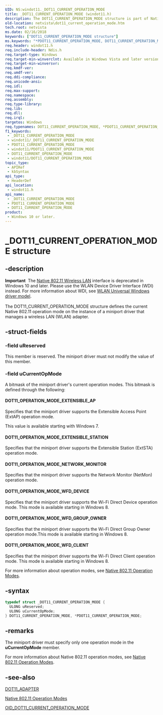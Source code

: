```yaml
---
UID: NS:windot11._DOT11_CURRENT_OPERATION_MODE
title: _DOT11_CURRENT_OPERATION_MODE (windot11.h)
description: The DOT11_CURRENT_OPERATION_MODE structure is part of Native 802.11 Wireless LAN interface, which is deprecated for Windows 10 and later.
old-location: netvista\dot11_current_operation_mode.htm
tech.root: netvista
ms.date: 02/16/2018
keywords: ["DOT11_CURRENT_OPERATION_MODE structure"]
ms.keywords: "*PDOT11_CURRENT_OPERATION_MODE, DOT11_CURRENT_OPERATION_MODE, DOT11_CURRENT_OPERATION_MODE structure [Network Drivers Starting with Windows Vista], Native_802.11_data_types_d2f0f1a7-3e89-4ac1-acbd-a032909837a2.xml, PDOT11_CURRENT_OPERATION_MODE, PDOT11_CURRENT_OPERATION_MODE structure pointer [Network Drivers Starting with Windows Vista], _DOT11_CURRENT_OPERATION_MODE, netvista.dot11_current_operation_mode, windot11/DOT11_CURRENT_OPERATION_MODE, windot11/PDOT11_CURRENT_OPERATION_MODE"
req.header: windot11.h
req.include-header: Ndis.h
req.target-type: Windows
req.target-min-winverclnt: Available in Windows Vista and later versions of the Windows operating   systems.
req.target-min-winversvr: 
req.kmdf-ver: 
req.umdf-ver: 
req.ddi-compliance: 
req.unicode-ansi: 
req.idl: 
req.max-support: 
req.namespace: 
req.assembly: 
req.type-library: 
req.lib: 
req.dll: 
req.irql: 
targetos: Windows
req.typenames: DOT11_CURRENT_OPERATION_MODE, *PDOT11_CURRENT_OPERATION_MODE
f1_keywords:
 - _DOT11_CURRENT_OPERATION_MODE
 - windot11/_DOT11_CURRENT_OPERATION_MODE
 - PDOT11_CURRENT_OPERATION_MODE
 - windot11/PDOT11_CURRENT_OPERATION_MODE
 - DOT11_CURRENT_OPERATION_MODE
 - windot11/DOT11_CURRENT_OPERATION_MODE
topic_type:
 - APIRef
 - kbSyntax
api_type:
 - HeaderDef
api_location:
 - windot11.h
api_name:
 - _DOT11_CURRENT_OPERATION_MODE
 - PDOT11_CURRENT_OPERATION_MODE
 - DOT11_CURRENT_OPERATION_MODE
product:
 - Windows 10 or later.
---
```


# _DOT11_CURRENT_OPERATION_MODE structure


## -description

<div class="alert"><b>Important</b>  The <a href="/previous-versions/windows/hardware/wireless/ff560689(v=vs.85)">Native 802.11 Wireless LAN</a> interface is deprecated in Windows 10 and later. Please use the WLAN Device Driver Interface (WDI) instead. For more information about WDI, see <a href="/windows-hardware/drivers/network/wifi-universal-driver-model">WLAN Universal Windows driver model</a>.</div><div> </div>The DOT11_CURRENT_OPERATION_MODE structure defines the current Native 802.11 operation mode on the
  instance of a miniport driver that manages a wireless LAN (WLAN) adapter.

## -struct-fields

### -field uReserved

This member is reserved. The miniport driver must not modify the value of this member.

### -field uCurrentOpMode

A bitmask of the miniport driver's current operation modes. This bitmask is defined through the
      following:





#### DOT11_OPERATION_MODE_EXTENSIBLE_AP

Specifies that the miniport driver supports the Extensible Access Point (ExtAP) operation
         mode.

This value is available starting with Windows 7.



#### DOT11_OPERATION_MODE_EXTENSIBLE_STATION

Specifies that the miniport driver supports the Extensible Station (ExtSTA) operation
        mode.



#### DOT11_OPERATION_MODE_NETWORK_MONITOR

Specifies that the miniport driver supports the Network Monitor (NetMon) operation mode.



#### DOT11_OPERATION_MODE_WFD_DEVICE

Specifies that the miniport driver supports the Wi-Fi Direct Device operation mode. This mode is available starting in Windows 8.



#### DOT11_OPERATION_MODE_WFD_GROUP_OWNER

Specifies that the miniport driver supports the Wi-Fi Direct Group Owner operation mode.This mode is available starting in Windows 8.



#### DOT11_OPERATION_MODE_WFD_CLIENT

Specifies that the miniport driver supports the Wi-Fi Direct Client operation mode. This mode is available starting in Windows 8.

For more information about operation modes, see
      <a href="/windows-hardware/drivers/network/native-802-11-operation-modes">Native 802.11 Operation
      Modes</a>.

## -syntax

```cpp
typedef struct _DOT11_CURRENT_OPERATION_MODE {
  ULONG uReserved;
  ULONG uCurrentOpMode;
} DOT11_CURRENT_OPERATION_MODE, *PDOT11_CURRENT_OPERATION_MODE;
```

## -remarks

The miniport driver must specify only one operation mode in the
    <b>uCurrentOpMode</b> member.

For more information about Native 802.11 operation modes, see
    <a href="/windows-hardware/drivers/network/native-802-11-operation-modes">Native 802.11 Operation
    Modes</a>.

## -see-also

<a href="..\wlclient\ns-wlclient-_dot11_adapter.md">DOT11_ADAPTER</a>



<a href="/windows-hardware/drivers/network/native-802-11-operation-modes">Native 802.11 Operation Modes</a>



<a href="/windows-hardware/drivers/network/oid-dot11-current-operation-mode">
   OID_DOT11_CURRENT_OPERATION_MODE</a>

